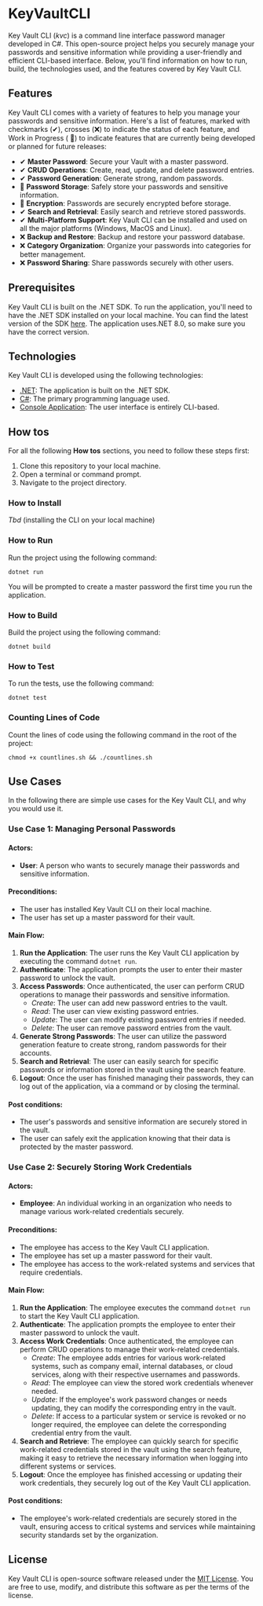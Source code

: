 # KeyVaultCLI

Key Vault CLI (*kvc*) is a command line interface password manager developed in C#. This open-source project helps you
securely manage your passwords and sensitive information while providing a user-friendly and efficient CLI-based
interface. Below, you'll find information on how to run, build, the technologies used, and the features covered by Key
Vault CLI.

## Features

Key Vault CLI comes with a variety of features to help you manage your passwords and sensitive information. Here's a
list of features, marked with checkmarks (✔), crosses (❌) to indicate the status of each feature, and Work in Progress (
🚧) to indicate features that are currently being developed or planned for future releases:

- ✔ **Master Password**: Secure your Vault with a master password.
- ✔ **CRUD Operations**: Create, read, update, and delete password entries.
- ✔ **Password Generation**: Generate strong, random passwords.
- 🚧 **Password Storage**: Safely store your passwords and sensitive information.
- 🚧 **Encryption**: Passwords are securely encrypted before storage.
- ✔ **Search and Retrieval**: Easily search and retrieve stored passwords.
- ✔ **Multi-Platform Support**: Key Vault CLI can be installed and used on all the major platforms (Windows, MacOS and
  Linux).
- ❌ **Backup and Restore**: Backup and restore your password database.
- ❌ **Category Organization**: Organize your passwords into categories for better management.
- ❌ **Password Sharing**: Share passwords securely with other users.

## Prerequisites

Key Vault CLI is built on the .NET SDK. To run the application, you'll need to have the .NET SDK installed on your
local machine. You can find the latest version of the
SDK [here](https://dotnet.microsoft.com/download). The application uses.NET 8.0, so make sure you have the correct
version.

## Technologies

Key Vault CLI is developed using the following technologies:

- [.NET](https://dotnet.microsoft.com/en-us/): The application is built on the .NET SDK.
- [C#](https://learn.microsoft.com/de-de/dotnet/csharp/): The primary programming language used.
- [Console Application](https://learn.microsoft.com/de-de/dotnet/core/tutorials/with-visual-studio?pivots=dotnet-8-0):
  The user interface is entirely CLI-based.

## How tos

For all the following **How tos** sections, you need to follow these steps first:

1. Clone this repository to your local machine.
2. Open a terminal or command prompt.
3. Navigate to the project directory.

### How to Install

*Tbd* (installing the CLI on your local machine)

### How to Run

Run the project using the following command:

```shell
dotnet run
```

You will be prompted to create a master password the first time you run the application.

### How to Build

Build the project using the following command:

```shell
dotnet build
```

### How to Test

To run the tests, use the following command:

```shell
dotnet test
```

### Counting Lines of Code

Count the lines of code using the following command in the root of the project:

```shell
chmod +x countlines.sh && ./countlines.sh
```

## Use Cases

In the following there are simple use cases for the Key Vault CLI, and why you would use it.

### Use Case 1: Managing Personal Passwords

#### Actors:

- **User**: A person who wants to securely manage their passwords and sensitive information.

#### Preconditions:

- The user has installed Key Vault CLI on their local machine.
- The user has set up a master password for their vault.

#### Main Flow:

1. **Run the Application**: The user runs the Key Vault CLI application by executing the command `dotnet run`.
2. **Authenticate**: The application prompts the user to enter their master password to unlock the vault.
3. **Access Passwords**: Once authenticated, the user can perform CRUD operations to manage their passwords and
   sensitive information.
    - *Create*: The user can add new password entries to the vault.
    - *Read*: The user can view existing password entries.
    - *Update*: The user can modify existing password entries if needed.
    - *Delete*: The user can remove password entries from the vault.
4. **Generate Strong Passwords**: The user can utilize the password generation feature to create strong, random
   passwords for their accounts.
5. **Search and Retrieval**: The user can easily search for specific passwords or information stored in the vault using
   the search feature.
6. **Logout**: Once the user has finished managing their passwords, they can log out of the application, via a 
   command or by closing the terminal.

#### Post conditions:

- The user's passwords and sensitive information are securely stored in the vault.
- The user can safely exit the application knowing that their data is protected by the master password.

### Use Case 2: Securely Storing Work Credentials

#### Actors:

- **Employee**: An individual working in an organization who needs to manage various work-related credentials securely.

#### Preconditions:

- The employee has access to the Key Vault CLI application.
- The employee has set up a master password for their vault.
- The employee has access to the work-related systems and services that require credentials.

#### Main Flow:

1. **Run the Application**: The employee executes the command `dotnet run` to start the Key Vault CLI application.
2. **Authenticate**: The application prompts the employee to enter their master password to unlock the vault.
3. **Access Work Credentials**: Once authenticated, the employee can perform CRUD operations to manage their
   work-related credentials.
    - *Create*: The employee adds entries for various work-related systems, such as company email, internal databases,
      or cloud services, along with their respective usernames and passwords.
    - *Read*: The employee can view the stored work credentials whenever needed.
    - *Update*: If the employee's work password changes or needs updating, they can modify the corresponding entry in
      the vault.
    - *Delete*: If access to a particular system or service is revoked or no longer required, the employee can delete
      the corresponding credential entry from the vault.
4. **Search and Retrieve**: The employee can quickly search for specific work-related credentials stored in the vault
   using the search feature, making it easy to retrieve the necessary information when logging into different systems or
   services.
5. **Logout**: Once the employee has finished accessing or updating their work credentials, they securely log out of the
   Key Vault CLI application.

#### Post conditions:

- The employee's work-related credentials are securely stored in the vault, ensuring access to critical systems and
  services while maintaining security standards set by the organization.

## License

Key Vault CLI is open-source software released under the [MIT License](LICENSE). You are free to use, modify, and
distribute this software as per the terms of the license.
